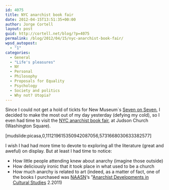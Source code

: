 ```yaml
---
id: 4075
title: NYC anarchist book fair
date: 2012-04-15T13:51:35+00:00
author: Jorge Cortell
layout: post
guid: http://cortell.net/blog/?p=4075
permalink: /blog/2012/04/15/nyc-anarchist-book-fair/
wpsd_autopost:
  - "1"
categories:
  - General
  - "Life's pleasures"
  - NY
  - Personal
  - Philosophy
  - Proposals for Equality
  - Psychology
  - Society and politics
  - Why not? Utopia?
---
```

Since I could not get a hold of tickts for New Museum`s <a title="http://rhizome.org/sevenonseven/" href="http://rhizome.org/sevenonseven/" target="_blank">Seven on Seven</a>, I decided to make the most out of my day yesterday (defying my cold), so I even had time to visit the <a title="http://www.anarchistbookfair.net/" href="http://www.anarchistbookfair.net/" target="_blank">NYC anarchist book fair</a>, at Judson Church (Washington Square).

[mudslide:picasa,0,111219615350942087056,5731668030633382577]

I wish I had had more time to devote to exploring all the literature (great and aweful) on display. But at least I had time to notice:

  * How little people attending knew about anarchy (imagine those outside)
  * How deliciously ironic that it took place in what used to be a church
  * How much anarchy is related to art (indeed, as a matter of fact, one of the books I purchased was <a title="http://naasn.org/" href="http://naasn.org/" target="_blank">NAASN</a>‘s "<a title="http://anarchist-developments.org/index.php/adcs/issue/current" href="http://anarchist-developments.org/index.php/adcs/issue/current" target="_blank">Anarchist Developments in Cultural Studies</a> 2.2011)
